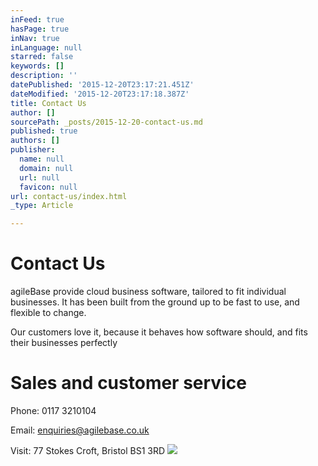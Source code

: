 ```yaml
---
inFeed: true
hasPage: true
inNav: true
inLanguage: null
starred: false
keywords: []
description: ''
datePublished: '2015-12-20T23:17:21.451Z'
dateModified: '2015-12-20T23:17:18.387Z'
title: Contact Us
author: []
sourcePath: _posts/2015-12-20-contact-us.md
published: true
authors: []
publisher:
  name: null
  domain: null
  url: null
  favicon: null
url: contact-us/index.html
_type: Article

---
```

# Contact Us

agileBase provide cloud business software, tailored to fit individual businesses. It has been built from the ground up to be fast to use, and flexible to change.

Our customers love it, because it behaves how software should, and fits their businesses perfectly

# Sales and customer service

Phone: 0117 3210104

Email: enquiries@agilebase.co.uk

Visit: 77 Stokes Croft, Bristol BS1 3RD
![](https://the-grid-user-content.s3-us-west-2.amazonaws.com/0cc5f407-faa6-43c3-9aad-21f7c6373f64.png)